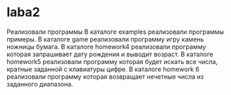 # laba2
Реализовали программы
В каталоге examples реализовали программы примеры.
В каталоге game реализовали программу игру камень ножницы бумага.
В каталоге homework4 реализовали программу которая запрашивает дату рождения и выводит возраст.
В каталоге homework5 реализовали программу которая будет искать все числа, кратные заданной с клавиатуры цифре.
В каталоге homework 6 реализовали программу которая возвращает нечетные числа из заданного диапазона.
